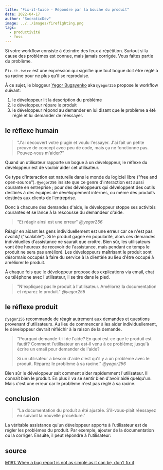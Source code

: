 ```yaml
---
title: "Fix-it-twice - Répondre par la bouche du produit"
date: 2022-04-17
author: "SocraticDev"
image: ../../images/firefighting.png
tags:
  - productivité
  - foss
---
```


Si votre workflow consiste à éteindre des feux à répétition. Surtout si la cause des problèmes est connue, mais jamais corrigée. Vous faites partie du problème.

`Fix-it-twice` est une expression qui signifie que tout bogue doit être réglé à sa racine pour ne plus qu'il se reproduise.

À ce sujet, le bloggeur [Yegor Bugayenko](https://www.yegor256.com/) aka `@yegor256` propose le workflow suivant:

1. le développeur lit la description du problème
2. le développeur répare le produit
3. le développeur répond au demander en lui disant que le problème a été réglé et lui demander de réessayer.

## le réflexe humain
> "J'ai découvert votre plugin et voulu l'essayer. J'ai fait un petite preuve de concept avec peu de code, mais ça ne fonctionne pas. Pouvez-vous m'aider?"

Quand un utilisateur rapporte un bogue à un développeur, le réflexe du développeur est de vouloir aider cet utilisateur.

Ce type d'interaction est naturelle dans le monde du logiciel libre ("free and open-source"). `@yegor256` insiste que ce genre d'interaction est aussi courante en entreprise ; pour des développeurs qui développent des outils destinés à des équipes de développement internes, ou même des produits destinés aux clients de l'entreprise.

Donc à chacune des demandes d'aide, le développeur stoppe ses activités courantes et se lance à la rescousse du demandeur d'aide.

> "Et réagir ainsi est une erreur" <cite>@yegor256</cite> 

Réagir en aidant les gens individuellement est une erreur car ce n'est pas _évolutif_ ("scalable"). Si le produit gagne en popularité, alors ces demandes individuelles d'assistance ne saurait que croître. Bien sûr, les utilisateurs vont être heureux de recevoir de l'assistance, mais pendant ce temps le produit ne sera pas amélioré. Les développeurs maîtrisant le produit sont désormais occupés à faire du service à la clientèle au lieu d'être occupé à améliorer le produit.

À chaque fois que le développeur propose des explications via email, chat ou téléphone avec l'utilisateur, il se tire dans le pied.

> "N'expliquez pas le produit à l'utilisateur. Améliorez la documentation et réparez le produit." <cite>@yegor256</cite> 

## le réflexe produit

`@yegor256` recommande de réagir autrement aux demandes et questions provenant d'utilisateurs. Au lieu de commencer à les aider individuellement, le développeur devrait réfléchir à la raison de la demande.

>"Pourquoi demande-t-il de l'aide? En quoi est-ce que le produit est fautif? Comment l'utilisateur en est-il venu à ce problème; jusqu'à écrire un email pour demander de l'aide?
>
>Si un utilisateur a besoin d'aide c'est qu'il y a un problème avec le produit. Réparez le problème à sa racine." <cite>@yegor256</cite>

Bien sûr le développeur sait comment aider rapidemment l'utilisateur. Il connaît bien le produit. En plus il va se sentir bien d'avoir aidé quelqu'un. Mais c'est une erreur car le problème n'est pas réglé à sa racine.

## conclusion
> "La documentation du produit a été ajustée. S'il-vous-plaît réessayez en suivant la nouvelle procédure."

La véritable assistance qu'un développeur apporte à l'utilisateur est de régler les problèmes du produit. Par exemple, ajouter de la documentation ou la corriger. Ensuite, il peut répondre à l'utilisateur:


## source

[M191: When a bug report is not as simple as it can be, don't fix it](https://soundcloud.com/yegor256/m191-when-a-bug-report-is-not-as-simple-as-it-can-be-dont-fix-it)